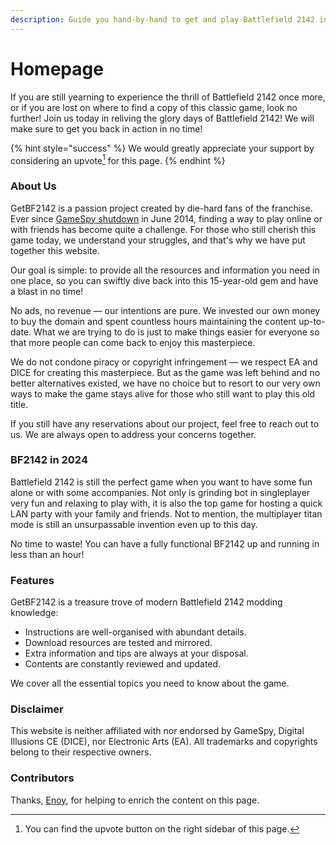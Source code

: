 ```yaml
---
description: Guide you hand-by-hand to get and play Battlefield 2142 in 2024!
---
```


# Homepage

If you are still yearning to experience the thrill of Battlefield 2142 once more, or if you are lost on where to find a copy of this classic game, look no further! Join us today in reliving the glory days of Battlefield 2142! We will make sure to get you back in action in no time!

{% hint style="success" %}
We would greatly appreciate your support by considering an upvote[^1] for this page.
{% endhint %}

### About Us

GetBF2142 is a passion project created by die-hard fans of the franchise. Ever since [GameSpy shutdown](https://en.wikipedia.org/wiki/GameSpy#Shutdown) in June 2014, finding a way to play online or with friends has become quite a challenge. For those who still cherish this game today, we understand your struggles, and that's why we have put together this website.

Our goal is simple: to provide all the resources and information you need in one place, so you can swiftly dive back into this 15-year-old gem and have a blast in no time!&#x20;

No ads, no revenue — our intentions are pure. We invested our own money to buy the domain and spent countless hours maintaining the content up-to-date. What we are trying to do is just to make things easier for everyone so that more people can come back to enjoy this masterpiece.

We do not condone piracy or copyright infringement — we respect EA and DICE for creating this masterpiece. But as the game was left behind and no better alternatives existed, we have no choice but to resort to our very own ways to make the game stays alive for those who still want to play this old title.

If you still have any reservations about our project, feel free to reach out to us. We are always open to address your concerns together.

### BF2142 in 2024

Battlefield 2142 is still the perfect game when you want to have some fun alone or with some accompanies. Not only is grinding bot in singleplayer very fun and relaxing to play with, it is also the top game for hosting a quick LAN party with your family and friends. Not to mention, the multiplayer titan mode is still an unsurpassable invention even up to this day.

No time to waste! You can have a fully functional BF2142 up and running in less than an hour!&#x20;

### Features

GetBF2142 is a treasure trove of modern Battlefield 2142 modding knowledge:

* Instructions are well-organised with abundant details.
* Download resources are tested and mirrored.
* Extra information and tips are always at your disposal.
* Contents are constantly reviewed and updated.

We cover all the essential topics you need to know about the game.

### Disclaimer

This website is neither affiliated with nor endorsed by GameSpy, Digital Illusions CE (DICE), nor Electronic Arts (EA). All trademarks and copyrights belong to their respective owners.

### Contributors

Thanks, [Enoy](https://gamefaqs.gamespot.com/boards/937913-battlefield-2142-northern-strike/80527949), for helping to enrich the content on this page.

[^1]: You can find the upvote button on the right sidebar of this page.

